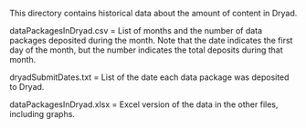 This directory contains historical data about the amount of content in Dryad.

dataPackagesInDryad.csv = List of months and the number of data
packages deposited during the month. Note that the date indicates the
first day of the month, but the number indicates the total deposits
during that month.

dryadSubmitDates.txt = List of the date each data package was
deposited to Dryad.

dataPackagesInDryad.xlsx = Excel version of the data in the other
files, including graphs.
